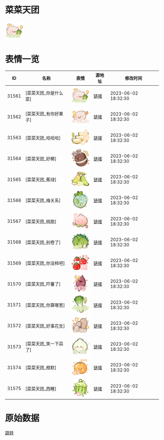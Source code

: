 # 菜菜天团

<img src="./cover.png" height="60" alt="cover" />

# 表情一览

|ID|名称|表情|源地址|修改时间|
|----|----|----|----|----|
|31561|[菜菜天团_你是什么菜]|<img src="./pic/031561_%5B菜菜天团_你是什么菜%5D.png" height="60" alt="你是什么菜"/>|[链接](https://i0.hdslb.com/bfs/garb/bf483dcb7378baffbc3565a7c1b3572763aa4f4d.png)|2023-06-02 18:32:30|
|31562|[菜菜天团_有你好果子]|<img src="./pic/031562_%5B菜菜天团_有你好果子%5D.png" height="60" alt="有你好果子"/>|[链接](https://i0.hdslb.com/bfs/garb/db2c952e07eadcc4566f4bbe8d263a9cb40665ee.png)|2023-06-02 18:32:30|
|31563|[菜菜天团_哈哈哈]|<img src="./pic/031563_%5B菜菜天团_哈哈哈%5D.png" height="60" alt="哈哈哈"/>|[链接](https://i0.hdslb.com/bfs/garb/7a150a4448e8e91b8adfd4e53ddf05556b940a0b.png)|2023-06-02 18:32:30|
|31564|[菜菜天团_好椰]|<img src="./pic/031564_%5B菜菜天团_好椰%5D.png" height="60" alt="好椰"/>|[链接](https://i0.hdslb.com/bfs/garb/9aeadc9eae76f79eaf2dae26fb8a6a741faec30f.png)|2023-06-02 18:32:30|
|31565|[菜菜天团_蕉绿]|<img src="./pic/031565_%5B菜菜天团_蕉绿%5D.png" height="60" alt="蕉绿"/>|[链接](https://i0.hdslb.com/bfs/garb/2e807b6222c9c958e45f2a2a0c67c3ca45b4f577.png)|2023-06-02 18:32:30|
|31566|[菜菜天团_梅关系]|<img src="./pic/031566_%5B菜菜天团_梅关系%5D.png" height="60" alt="梅关系"/>|[链接](https://i0.hdslb.com/bfs/garb/71126b5a4fbe2598e4013aeae986287f55146ce0.png)|2023-06-02 18:32:30|
|31567|[菜菜天团_桃跑]|<img src="./pic/031567_%5B菜菜天团_桃跑%5D.png" height="60" alt="桃跑"/>|[链接](https://i0.hdslb.com/bfs/garb/f8632a3db488a4d3a049b1281d7c92cc659ed0bc.png)|2023-06-02 18:32:30|
|31568|[菜菜天团_别卷了]|<img src="./pic/031568_%5B菜菜天团_别卷了%5D.png" height="60" alt="别卷了"/>|[链接](https://i0.hdslb.com/bfs/garb/cf7d56b36f8e91860e081584e5b513ce39135f44.png)|2023-06-02 18:32:30|
|31569|[菜菜天团_你没柿吧]|<img src="./pic/031569_%5B菜菜天团_你没柿吧%5D.png" height="60" alt="你没柿吧"/>|[链接](https://i0.hdslb.com/bfs/garb/eebeab64c9604f361822278d6546f5238654fc27.png)|2023-06-02 18:32:30|
|31570|[菜菜天团_吓薯了]|<img src="./pic/031570_%5B菜菜天团_吓薯了%5D.png" height="60" alt="吓薯了"/>|[链接](https://i0.hdslb.com/bfs/garb/a6f5db4819057a122150cbeae90f7af3f22f7376.png)|2023-06-02 18:32:30|
|31571|[菜菜天团_你算哪葱]|<img src="./pic/031571_%5B菜菜天团_你算哪葱%5D.png" height="60" alt="你算哪葱"/>|[链接](https://i0.hdslb.com/bfs/garb/24ef2d28ce50aa0fa5f56e23b60ea68719e6e7d2.png)|2023-06-02 18:32:30|
|31572|[菜菜天团_好事花生]|<img src="./pic/031572_%5B菜菜天团_好事花生%5D.png" height="60" alt="好事花生"/>|[链接](https://i0.hdslb.com/bfs/garb/5c8c076f5bf4e7811b7143b23d832d2fad6bcf19.png)|2023-06-02 18:32:30|
|31573|[菜菜天团_笑一下蒜了]|<img src="./pic/031573_%5B菜菜天团_笑一下蒜了%5D.png" height="60" alt="笑一下蒜了"/>|[链接](https://i0.hdslb.com/bfs/garb/f60bab5d01df36ae38036a08901d6779610fac03.png)|2023-06-02 18:32:30|
|31574|[菜菜天团_橙默]|<img src="./pic/031574_%5B菜菜天团_橙默%5D.png" height="60" alt="橙默"/>|[链接](https://i0.hdslb.com/bfs/garb/5005588ca31f896a74c218e866f4a326d4e96d80.png)|2023-06-02 18:32:30|
|31575|[菜菜天团_西睡]|<img src="./pic/031575_%5B菜菜天团_西睡%5D.png" height="60" alt="西睡"/>|[链接](https://i0.hdslb.com/bfs/garb/94b05b0eb7552336f4e9612f8ab3c66d4f510a90.png)|2023-06-02 18:32:30|

# 原始数据

[跳转](./raw.json)

